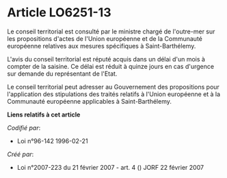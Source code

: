 # Article LO6251-13

Le conseil territorial est consulté par le ministre chargé de l'outre-mer sur les propositions d'actes de l'Union européenne
et de la Communauté européenne relatives aux mesures spécifiques à Saint-Barthélemy.

L'avis du conseil territorial est réputé acquis dans un délai d'un mois à compter de la saisine. Ce délai est réduit à quinze
jours en cas d'urgence sur demande du représentant de l'Etat.

Le conseil territorial peut adresser au Gouvernement des propositions pour l'application des stipulations des traités
relatifs à l'Union européenne et à la Communauté européenne applicables à Saint-Barthélemy.

**Liens relatifs à cet article**

_Codifié par_:

  - Loi n°96-142 1996-02-21

_Créé par_:

  - Loi n°2007-223 du 21 février 2007 - art. 4 () JORF 22 février 2007
